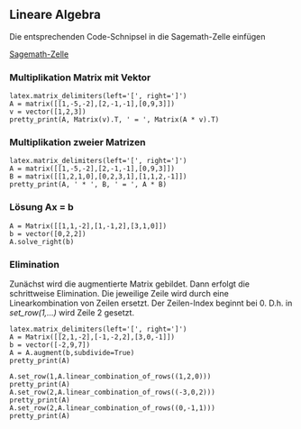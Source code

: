 ## Lineare Algebra

Die entsprechenden Code-Schnipsel in die Sagemath-Zelle einfügen

[Sagemath-Zelle](https://sagecell.sagemath.org/)


### Multiplikation Matrix mit Vektor
```
latex.matrix_delimiters(left='[', right=']')    
A = matrix([[1,-5,-2],[2,-1,-1],[0,9,3]])        
v = vector([1,2,3])
pretty_print(A, Matrix(v).T, ' = ', Matrix(A * v).T)   
```


### Multiplikation zweier Matrizen
```
latex.matrix_delimiters(left='[', right=']')     
A = matrix([[1,-5,-2],[2,-1,-1],[0,9,3]])        
B = matrix([[1,2,1,0],[0,2,3,1],[1,1,2,-1]])
pretty_print(A, ' * ', B, ' = ', A * B)
```


### Lösung Ax = b 
```
A = Matrix([[1,1,-2],[1,-1,2],[3,1,0]])
b = vector([0,2,2])
A.solve_right(b)
```


### Elimination
Zunächst wird die augmentierte Matrix gebildet. Dann erfolgt die 
schrittweise Elimination. Die jeweilige Zeile wird durch eine Linearkombination von Zeilen ersetzt.
Der Zeilen-Index beginnt bei 0. D.h. in *set_row(1,...)*  wird Zeile 2 gesetzt.

```
latex.matrix_delimiters(left='[', right=']')
A = Matrix([[2,1,-2],[-1,-2,2],[3,0,-1]])
b = vector([-2,9,7])
A = A.augment(b,subdivide=True)
pretty_print(A)

A.set_row(1,A.linear_combination_of_rows((1,2,0)))    
pretty_print(A)
A.set_row(2,A.linear_combination_of_rows((-3,0,2)))  
pretty_print(A)
A.set_row(2,A.linear_combination_of_rows((0,-1,1)))  
pretty_print(A)
```

